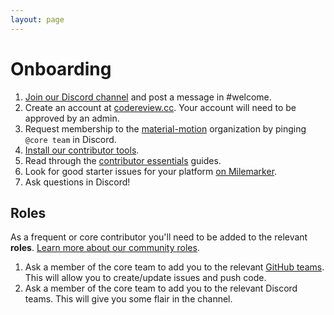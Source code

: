 ```yaml
---
layout: page
---
```


# Onboarding

1. [Join our Discord channel](https://discord.gg/ZJyGXza) and post a message in #welcome.
2. Create an account at [codereview.cc](http://codereview.cc). Your account will need to be approved by an admin.
3. Request membership to the [material-motion](https://github.com/material-motion) organization by pinging `@core team` in Discord.
4. [Install our contributor tools](tools).
5. Read through the [contributor essentials](https://material-motion.github.io/material-motion/team/essentials/) guides.
6. Look for good starter issues for your platform [on Milemarker](https://material-motion.github.io/material-motion-milemarker/newbie.html).
7. Ask questions in Discord!

## Roles

As a frequent or core contributor you'll need to be added to the relevant **roles**. [Learn more about our community roles](../../community/governance).

1. Ask a member of the core team to add you to the relevant [GitHub teams](https://github.com/orgs/material-motion/teams). This will allow you to create/update issues and push code.
2. Ask a member of the core team to add you to the relevant Discord teams. This will give you some flair in the channel.
